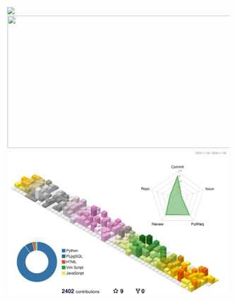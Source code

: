 <div>
  <img src="https://capsule-render.vercel.app/api?type=rect&color=FFA883&height=300&section=header&text=⚠️%20Under%20Construction&fontSize=60" />

  <div align="center">
    <a href="https://github.com/devxb/gitanimals">
      <img
        src="https://render.gitanimals.org/farms/Jiseoup"
        width="600"
        height="300"
      />
    </a>
  </div>

  <img src="./profile-3d-contrib/profile-season-animate.svg" />

  <a>
    <!-- <img
      src="https://github-readme-stats-devpro-app.vercel.app/api?username=Jiseoup&theme=onedark&show_icons=true&count_private=true"
      width="49.2%"
    /> -->
    <!-- <img
      src="https://github-readme-stats.vercel.app/api?username=Jiseoup&theme=onedark&show_icons=true&count_private=true"
      width="49.2%"
    /> -->
  </a>
</div>

<!-- [![trophy](https://github-profile-trophy.vercel.app/?username=Jiseoup&theme=onedark&)](https://github.com/Jiseoup/) -->
